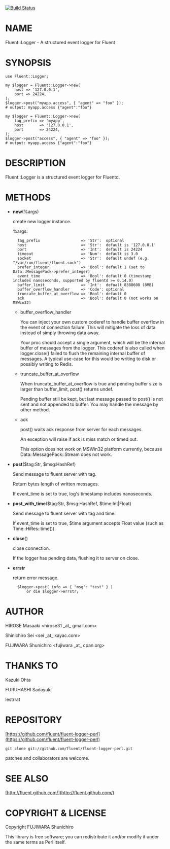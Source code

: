 [![Build Status](https://travis-ci.org/fluent/fluent-logger-perl.svg?branch=master)](https://travis-ci.org/fluent/fluent-logger-perl)
# NAME

Fluent::Logger - A structured event logger for Fluent

# SYNOPSIS

    use Fluent::Logger;
    
    my $logger = Fluent::Logger->new(
        host => '127.0.0.1',
        port => 24224,
    );
    $logger->post("myapp.access", { "agent" => "foo" });
    # output: myapp.access {"agent":"foo"}
    
    my $logger = Fluent::Logger->new(
        tag_prefix => 'myapp',
        host       => '127.0.0.1',
        port       => 24224,
    );
    $logger->post("access", { "agent" => "foo" });
    # output: myapp.access {"agent":"foo"}

# DESCRIPTION

Fluent::Logger is a structured event logger for Fluentd.

# METHODS

- **new**(%args)

    create new logger instance.

    %args:

        tag_prefix                  => 'Str':  optional
        host                        => 'Str':  default is '127.0.0.1'
        port                        => 'Int':  default is 24224
        timeout                     => 'Num':  default is 3.0
        socket                      => 'Str':  default undef (e.g. "/var/run/fluent/fluent.sock")
        prefer_integer              => 'Bool': default 1 (set to Data::MessagePack->prefer_integer)
        event_time                  => 'Bool': default 0 (timestamp includes nanoseconds, supported by fluentd >= 0.14.0)
        buffer_limit                => 'Int':  defualt 8388608 (8MB)
        buffer_overflow_handler     => 'Code': optional
        truncate_buffer_at_overflow => 'Bool': default 0
        ack                         => 'Bool': default 0 (not works on MSWin32)

    - buffer\_overflow\_handler

        You can inject your own custom coderef to handle buffer overflow in the event of connection failure.
        This will mitigate the loss of data instead of simply throwing data away.

        Your proc should accept a single argument, which will be the internal buffer of messages from the logger.
        This coderef is also called when logger.close() failed to flush the remaining internal buffer of messages.
        A typical use-case for this would be writing to disk or possibly writing to Redis.

    - truncate\_buffer\_at\_overflow

        When truncate\_buffer\_at\_overflow is true and pending buffer size is larger than buffer\_limit, post() returns undef.

        Pending buffer still be kept, but last message passed to post() is not sent and not appended to buffer. You may handle the message by other method.

    - ack

        post() waits ack response from server for each messages.

        An exception will raise if ack is miss match or timed out.

        This option does not work on MSWin32 platform currently, because Data::MessagePack::Stream does not work.

- **post**($tag:Str, $msg:HashRef)

    Send message to fluent server with tag.

    Return bytes length of written messages.

    If event\_time is set to true, log's timestamp includes nanoseconds.

- **post\_with\_time**($tag:Str, $msg:HashRef, $time:Int|Float)

    Send message to fluent server with tag and time.

    If event\_time is set to true, $time argument accepts Float value (such as Time::HiRes::time()).

- **close**()

    close connection.

    If the logger has pending data, flushing it to server on close.

- **errstr**

    return error message.

        $logger->post( info => { "msg": "test" } )
            or die $logger->errstr;

# AUTHOR

HIROSE Masaaki &lt;hirose31 \_at\_ gmail.com>

Shinichiro Sei &lt;sei \_at\_ kayac.com>

FUJIWARA Shunichiro &lt;fujiwara \_at\_ cpan.org>

# THANKS TO

Kazuki Ohta

FURUHASHI Sadayuki

lestrrat

# REPOSITORY

[https://github.com/fluent/fluent-logger-perl](https://github.com/fluent/fluent-logger-perl)

    git clone git://github.com/fluent/fluent-logger-perl.git

patches and collaborators are welcome.

# SEE ALSO

[http://fluent.github.com/](http://fluent.github.com/)

# COPYRIGHT & LICENSE

Copyright FUJIWARA Shunichiro

This library is free software; you can redistribute it and/or modify
it under the same terms as Perl itself.
